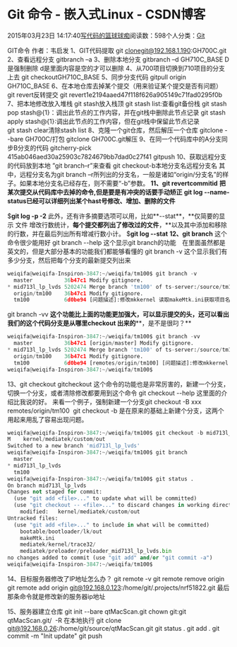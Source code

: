 
# Git 命令 - 嵌入式Linux - CSDN博客

2015年03月23日 14:17:40[写代码的篮球球痴](https://me.csdn.net/weiqifa0)阅读数：598个人分类：[Git																](https://blog.csdn.net/weiqifa0/article/category/1438593)



GIT命令
作者：韦启发
1、GIT代码提取
git clonegit@192.168.1.190:GH700C.git
2、查看远程分支
gitbranch –a
3、删除本地分支
gitbranch –d GH710C_BASE
D是强制删除 d是里面内容是空的才可以删除
4、从700项目切换到710项目的分支上去
git checkoutGH710C_BASE
5、同步分支代码
gitpull origin GH710C_BASE
6、在本地仓库去掉某个提交（用来验证某个提交是否有问题）
git revert反转提交
git revert1e2194aaed47f118f626a905149c71fad0295f0b
7、把本地修改放入堆栈
git stash放入栈顶
git stash list:查看git备份栈
git stash pop stash@{1}：调出此节点的工作内容，并在git栈中删除此节点记录
git stash apply stash@{1}:调出此节点的工作内容，但在git栈中保留此节点记录
git stash clear清除stash list
8、克隆一个git仓库，然后解压一个仓库
gitclone --bare GH700C/打包
gitclone GH700C.git解压
9、在同一个代码库中的A分支同步B分支的代码
gitcherry-pick 415ab046aed30a25903c7824679bb7dad0c27f41
gitpush
10、获取远程分支的代码放到本地
”git branch–r”来查看
git checkout-b本地分支名远程分支名
其中，远程分支名为git branch –r所列出的分支名，一般是诸如“origin/分支名”的样子。如果本地分支名已经存在，则不需要“-b”参数。
**11、**git revert**commitid**
**把某次提交从代码库中去掉的命令,但是要是有冲突的话要手动矫正**
**git log --name-status已经可以详细列出某个hast号修改、增加、删除的文件**


$**git log -p -2**
此外，还有许多摘要选项可以用，比如**--stat**，**仅简要的显示 文件 增改行数统计，****每个提交都列出了修改过的文件****，**以及其中添加和移除的行数，并在最后列出所有增减行数小计。
$**git log --stat**
**12、git branch**
这个命令很少能用好
git branch --help 这个显示git branch的功能　在里面虽然都是英文的，但是大部分基本的功能我们都能够看懂的
git
 branch -v
这个显示我们有多少分支，然后把每个分支的最新提交列出来

```python
weiqifa@weiqifa-Inspiron-3847:~/weiqifa/tm100$ git branch -v
  master          36b47c1 Modify gitignore.
* mid713l_lp_lvds 5202474 Merge branch 'tm100' of ts-server:/source/tm100 into mid713l_lp_lvds
  origin/tm100    36b47c1 Modify gitignore.
  tm100           6d0be94 [问题描述]:修改mkkernel 读取makeMtk.ini获取项目名称，这样就不用每次编译的时候输入项目名称，但是保留原来输入项目名称的功能 [评审人]:韦启发
```
git branch -vv
**这个功能比上面的功能更加强大，可以显示提交的头，还可以看出我们的这个代码分支是从哪里checkout 出来的****，是不是很叼？**

```python
weiqifa@weiqifa-Inspiron-3847:~/weiqifa/tm100$ git branch -vv
  master          36b47c1 [origin/master] Modify gitignore.
* mid713l_lp_lvds 5202474 Merge branch 'tm100' of ts-server:/source/tm100 into mid713l_lp_lvds
  origin/tm100    36b47c1 Modify gitignore.
  tm100           6d0be94 [remotes/origin/tm100] [问题描述]:修改mkkernel 读取makeMtk.ini获取项目名称，这样就不用每次编译的时候输入项目名称，但是保留原来输入项目名称的功能 [评审人]:韦启发
weiqifa@weiqifa-Inspiron-3847:~/weiqifa/tm100$
```
13、git checkout
gitcheckout 这个命令的功能也是非常厉害的，新建一个分支，切换一个分支，或者清除修改都要用到这个命令
git
 checkout --help 这里面的介绍比我说的好。
来看一个例子，强制新建一个分支git checkout -B xxx remotes/origin/tm100  git checkout -b 是在原来的基础上新建个分支，这两个用起来用乱了容易出现问题。
```python
weiqifa@weiqifa-Inspiron-3847:~/weiqifa/tm100$ git checkout -b mid713l_lp_lvds
M    kernel/mediatek/custom/out
Switched to a new branch 'mid713l_lp_lvds'
weiqifa@weiqifa-Inspiron-3847:~/weiqifa/tm100$ git branch
  master
* mid713l_lp_lvds
  tm100
weiqifa@weiqifa-Inspiron-3847:~/weiqifa/tm100$ git status .
On branch mid713l_lp_lvds
Changes not staged for commit:
  (use "git add <file>..." to update what will be committed)
  (use "git checkout -- <file>..." to discard changes in working directory)
    modified:   kernel/mediatek/custom/out
Untracked files:
  (use "git add <file>..." to include in what will be committed)
    bootable/bootloader/lk/out
    makeMtk.ini
    mediatek/kernel/trace32/
    mediatek/preloader/preloader_mid713l_lp_lvds.bin
no changes added to commit (use "git add" and/or "git commit -a")
weiqifa@weiqifa-Inspiron-3847:~/weiqifa/tm100$
```

14、目标服务器修改了IP地址怎么办？
git remote -v
git remote remove origin
git remote add origin git@192.168.0.123:/home/git/.projects/nrf51822.git
最后那条命令就是修改新的服务器ip地址

15、服务器建立仓库
git init --bare qtMacScan.git
chown git:git qtMacScan.git/  -R
在本地执行
git clone git@192.168.0.26:/home/git/source/qtMacScan.git
git status .
git add .
git commit -m "Init update"
git push


